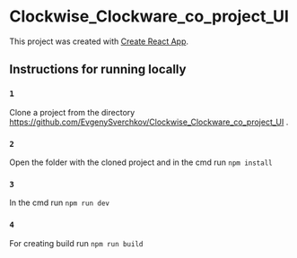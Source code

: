 # Clockwise_Clockware_co_project_UI

This project was created with [Create React App](https://github.com/facebook/create-react-app).

## Instructions for running locally


### `1` 

Clone a project from the directory https://github.com/EvgenySverchkov/Clockwise_Clockware_co_project_UI .<br>

### `2`

Open the folder with the cloned project and in the cmd run `npm install`

### `3`

In the cmd run  `npm run dev`

### `4`

For creating build run  `npm run build`
